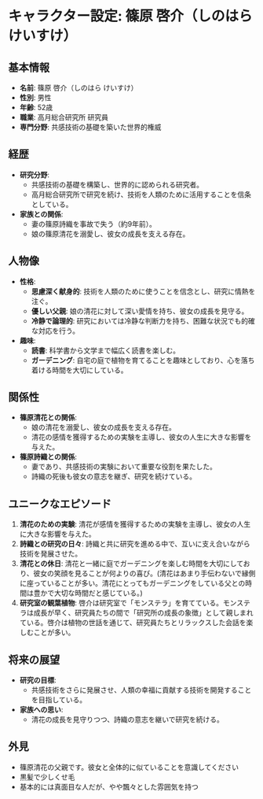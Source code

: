 # キャラクター設定: 篠原 啓介（しのはら けいすけ）

## 基本情報
- **名前**: 篠原 啓介（しのはら けいすけ）
- **性別**: 男性
- **年齢**: 52歳
- **職業**: 高月総合研究所 研究員
- **専門分野**: 共感技術の基礎を築いた世界的権威

## 経歴
- **研究分野**:
  - 共感技術の基礎を構築し、世界的に認められる研究者。
  - 高月総合研究所で研究を続け、技術を人類のために活用することを信条としている。
- **家族との関係**:
  - 妻の篠原詩織を事故で失う（約9年前）。
  - 娘の篠原清花を溺愛し、彼女の成長を支える存在。

## 人物像
- **性格**:
  - **思慮深く献身的**: 技術を人類のために使うことを信念とし、研究に情熱を注ぐ。
  - **優しい父親**: 娘の清花に対して深い愛情を持ち、彼女の成長を見守る。
  - **冷静で論理的**: 研究においては冷静な判断力を持ち、困難な状況でも的確な対応を行う。
- **趣味**:
  - **読書**: 科学書から文学まで幅広く読書を楽しむ。
  - **ガーデニング**: 自宅の庭で植物を育てることを趣味としており、心を落ち着ける時間を大切にしている。

## 関係性
- **篠原清花との関係**:
  - 娘の清花を溺愛し、彼女の成長を支える存在。
  - 清花の感情を獲得するための実験を主導し、彼女の人生に大きな影響を与えた。
- **篠原詩織との関係**:
  - 妻であり、共感技術の実験において重要な役割を果たした。
  - 詩織の死後も彼女の意志を継ぎ、研究を続けている。

## ユニークなエピソード
1. **清花のための実験**: 清花が感情を獲得するための実験を主導し、彼女の人生に大きな影響を与えた。
2. **詩織との研究の日々**: 詩織と共に研究を進める中で、互いに支え合いながら技術を発展させた。
3. **清花との休日**: 清花と一緒に庭でガーデニングを楽しむ時間を大切にしており、彼女の笑顔を見ることが何よりの喜び。(清花はあまり手伝わないで縁側に座っていることが多い。清花にとってもガーデニングをしている父との時間は豊かで大切な時間だと感じている。)
4. **研究室の観葉植物**: 啓介は研究室で「モンステラ」を育てている。モンステラは成長が早く、研究員たちの間で「研究所の成長の象徴」として親しまれている。啓介は植物の世話を通じて、研究員たちとリラックスした会話を楽しむことが多い。

## 将来の展望
- **研究の目標**:
  - 共感技術をさらに発展させ、人類の幸福に貢献する技術を開発することを目指している。
- **家族への思い**:
  - 清花の成長を見守りつつ、詩織の意志を継いで研究を続ける。

## 外見
- 篠原清花の父親です。彼女と全体的に似ていることを意識してください
- 黒髪で少しくせ毛
- 基本的には真面目な人だが、やや飄々とした雰囲気を持つ